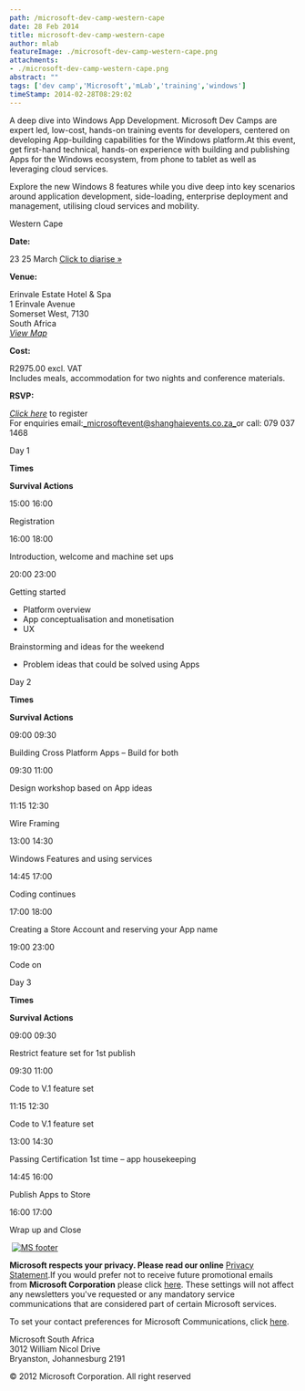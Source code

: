 ```yaml
---
path: /microsoft-dev-camp-western-cape
date: 28 Feb 2014
title: microsoft-dev-camp-western-cape
author: mlab
featureImage: ./microsoft-dev-camp-western-cape.png
attachments: 
- ./microsoft-dev-camp-western-cape.png
abstract: ""
tags: ['dev camp','Microsoft','mLab','training','windows']
timeStamp: 2014-02-28T08:29:02
---
```


A deep dive into Windows App Development. Microsoft Dev Camps are expert led, low-cost, hands-on training events for developers, centered on developing App-building capabilities for the Windows platform.At this event, get first-hand technical, hands-on experience with building and publishing Apps for the Windows ecosystem, from phone to tablet as well as leveraging cloud services.

Explore the new Windows 8 features while you dive deep into key scenarios around application development, side-loading, enterprise deployment and management, utilising cloud services and mobility.

Western Cape

**Date:**

23 25 March [Click to diarise »](http:&#x2F;&#x2F;sendformdata.com&#x2F;ics&#x2F;microsoft_dev_camps_capetown.ics)

**Venue:**

Erinvale Estate Hotel &amp; Spa  
1 Erinvale Avenue  
Somerset West, 7130  
South Africa  
[_View Map_](http:&#x2F;&#x2F;www.erinvale.co.za&#x2F;contactus.php)

**Cost:**

R2975.00 excl. VAT  
Includes meals, accommodation for two nights and conference materials.

**RSVP:**

[_Click here_](https:&#x2F;&#x2F;eventrsvp.co.za&#x2F;microsoftdevcamps&#x2F;) to register  
For enquiries email:[_microsoftevent@shanghaievents.co.za_](mailto:microsoftevent@shanghaievents.co.za)or call: 079 037 1468

Day 1

**Times**

**Survival Actions**

15:00 16:00

Registration

16:00 18:00

Introduction, welcome and machine set ups

20:00 23:00

Getting started

*   Platform overview
*   App conceptualisation and monetisation
*   UX

Brainstorming and ideas for the weekend

*   Problem ideas that could be solved using Apps

Day 2

**Times**

**Survival Actions**

09:00 09:30

Building Cross Platform Apps – Build for both

09:30 11:00

Design workshop based on App ideas

11:15 12:30

Wire Framing

13:00 14:30

Windows Features and using services

14:45 17:00

Coding continues

17:00 18:00

Creating a Store Account and reserving your App name

19:00 23:00

Code on

Day 3

**Times**

**Survival Actions**

09:00 09:30

Restrict feature set for 1st publish

09:30 11:00

Code to V.1 feature set

11:15 12:30

Code to V.1 feature set

13:00 14:30

Passing Certification 1st time – app housekeeping

14:45 16:00

Publish Apps to Store

16:00 17:00

Wrap up and Close

 [![MS footer](https:&#x2F;&#x2F;mlab.co.za&#x2F;wp-content&#x2F;uploads&#x2F;2014&#x2F;02&#x2F;Screen-Shot-2014-02-28-at-8.23.53-AM.png)](https:&#x2F;&#x2F;mlab.co.za&#x2F;wp-content&#x2F;uploads&#x2F;2014&#x2F;02&#x2F;Screen-Shot-2014-02-28-at-8.23.53-AM.png)

**Microsoft respects your privacy. Please read our online** [Privacy Statement](http:&#x2F;&#x2F;www.microsoft.com&#x2F;privacystatement&#x2F;en-us&#x2F;core&#x2F;default.aspx).If you would prefer not to receive future promotional emails from **Microsoft Corporation** please click [here](http:&#x2F;&#x2F;www.microsoft.com&#x2F;unsubscribe&#x2F;unsubscribe.aspx). These settings will not affect any newsletters you've requested or any mandatory service communications that are considered part of certain Microsoft services.

To set your contact preferences for Microsoft Communications, click [here](https:&#x2F;&#x2F;profile.microsoft.com&#x2F;ContactPreferences&#x2F;securepages&#x2F;default.aspx?&amp;contactID&#x3D;yaR70aN2SUEy&#x2F;5W&#x2F;JiRmiSOKyB3pegge+iMyB2o1ckMAAQB4&amp;publisherID&#x3D;10000).

Microsoft South Africa  
3012 William Nicol Drive  
Bryanston, Johannesburg 2191

© 2012 Microsoft Corporation. All right reserved


